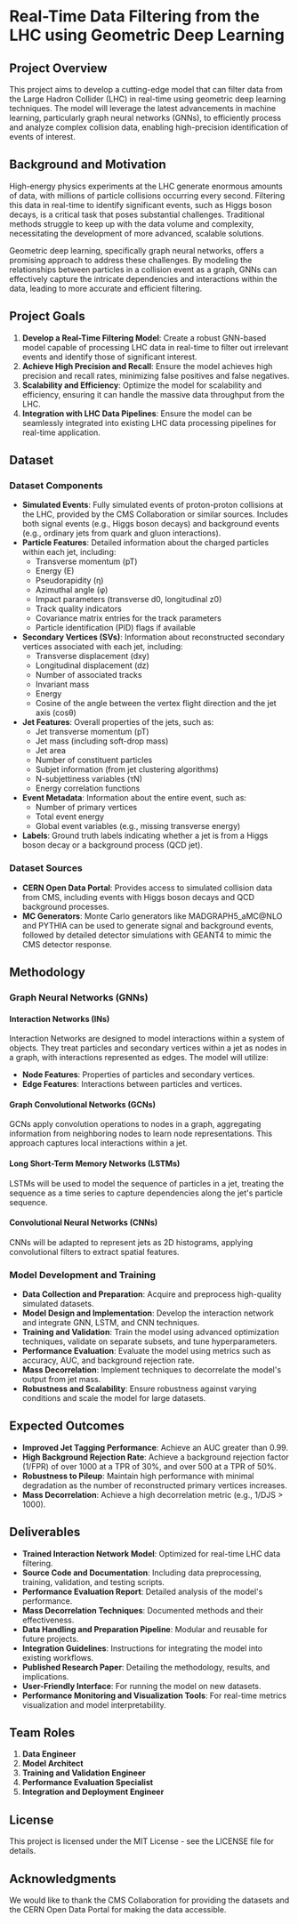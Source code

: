 # Real-Time Data Filtering from the LHC using Geometric Deep Learning

## Project Overview

This project aims to develop a cutting-edge model that can filter data from the Large Hadron Collider (LHC) in real-time using geometric deep learning techniques. The model will leverage the latest advancements in machine learning, particularly graph neural networks (GNNs), to efficiently process and analyze complex collision data, enabling high-precision identification of events of interest.

## Background and Motivation

High-energy physics experiments at the LHC generate enormous amounts of data, with millions of particle collisions occurring every second. Filtering this data in real-time to identify significant events, such as Higgs boson decays, is a critical task that poses substantial challenges. Traditional methods struggle to keep up with the data volume and complexity, necessitating the development of more advanced, scalable solutions.

Geometric deep learning, specifically graph neural networks, offers a promising approach to address these challenges. By modeling the relationships between particles in a collision event as a graph, GNNs can effectively capture the intricate dependencies and interactions within the data, leading to more accurate and efficient filtering.

## Project Goals

1. **Develop a Real-Time Filtering Model**: Create a robust GNN-based model capable of processing LHC data in real-time to filter out irrelevant events and identify those of significant interest.
2. **Achieve High Precision and Recall**: Ensure the model achieves high precision and recall rates, minimizing false positives and false negatives.
3. **Scalability and Efficiency**: Optimize the model for scalability and efficiency, ensuring it can handle the massive data throughput from the LHC.
4. **Integration with LHC Data Pipelines**: Ensure the model can be seamlessly integrated into existing LHC data processing pipelines for real-time application.

## Dataset

### Dataset Components

- **Simulated Events**: Fully simulated events of proton-proton collisions at the LHC, provided by the CMS Collaboration or similar sources. Includes both signal events (e.g., Higgs boson decays) and background events (e.g., ordinary jets from quark and gluon interactions).
- **Particle Features**: Detailed information about the charged particles within each jet, including:
  - Transverse momentum (pT)
  - Energy (E)
  - Pseudorapidity (η)
  - Azimuthal angle (φ)
  - Impact parameters (transverse d0, longitudinal z0)
  - Track quality indicators
  - Covariance matrix entries for the track parameters
  - Particle identification (PID) flags if available
- **Secondary Vertices (SVs)**: Information about reconstructed secondary vertices associated with each jet, including:
  - Transverse displacement (dxy)
  - Longitudinal displacement (dz)
  - Number of associated tracks
  - Invariant mass
  - Energy
  - Cosine of the angle between the vertex flight direction and the jet axis (cosθ)
- **Jet Features**: Overall properties of the jets, such as:
  - Jet transverse momentum (pT)
  - Jet mass (including soft-drop mass)
  - Jet area
  - Number of constituent particles
  - Subjet information (from jet clustering algorithms)
  - N-subjettiness variables (τN)
  - Energy correlation functions
- **Event Metadata**: Information about the entire event, such as:
  - Number of primary vertices
  - Total event energy
  - Global event variables (e.g., missing transverse energy)
- **Labels**: Ground truth labels indicating whether a jet is from a Higgs boson decay or a background process (QCD jet).

### Dataset Sources

- **CERN Open Data Portal**: Provides access to simulated collision data from CMS, including events with Higgs boson decays and QCD background processes.
- **MC Generators**: Monte Carlo generators like MADGRAPH5_aMC@NLO and PYTHIA can be used to generate signal and background events, followed by detailed detector simulations with GEANT4 to mimic the CMS detector response.

## Methodology

### Graph Neural Networks (GNNs)

#### Interaction Networks (INs)
Interaction Networks are designed to model interactions within a system of objects. They treat particles and secondary vertices within a jet as nodes in a graph, with interactions represented as edges. The model will utilize:
- **Node Features**: Properties of particles and secondary vertices.
- **Edge Features**: Interactions between particles and vertices.

#### Graph Convolutional Networks (GCNs)
GCNs apply convolution operations to nodes in a graph, aggregating information from neighboring nodes to learn node representations. This approach captures local interactions within a jet.

#### Long Short-Term Memory Networks (LSTMs)
LSTMs will be used to model the sequence of particles in a jet, treating the sequence as a time series to capture dependencies along the jet's particle sequence.

#### Convolutional Neural Networks (CNNs)
CNNs will be adapted to represent jets as 2D histograms, applying convolutional filters to extract spatial features.

### Model Development and Training

- **Data Collection and Preparation**: Acquire and preprocess high-quality simulated datasets.
- **Model Design and Implementation**: Develop the interaction network and integrate GNN, LSTM, and CNN techniques.
- **Training and Validation**: Train the model using advanced optimization techniques, validate on separate subsets, and tune hyperparameters.
- **Performance Evaluation**: Evaluate the model using metrics such as accuracy, AUC, and background rejection rate.
- **Mass Decorrelation**: Implement techniques to decorrelate the model's output from jet mass.
- **Robustness and Scalability**: Ensure robustness against varying conditions and scale the model for large datasets.

## Expected Outcomes

- **Improved Jet Tagging Performance**: Achieve an AUC greater than 0.99.
- **High Background Rejection Rate**: Achieve a background rejection factor (1/FPR) of over 1000 at a TPR of 30%, and over 500 at a TPR of 50%.
- **Robustness to Pileup**: Maintain high performance with minimal degradation as the number of reconstructed primary vertices increases.
- **Mass Decorrelation**: Achieve a high decorrelation metric (e.g., 1/DJS > 1000).

## Deliverables

- **Trained Interaction Network Model**: Optimized for real-time LHC data filtering.
- **Source Code and Documentation**: Including data preprocessing, training, validation, and testing scripts.
- **Performance Evaluation Report**: Detailed analysis of the model's performance.
- **Mass Decorrelation Techniques**: Documented methods and their effectiveness.
- **Data Handling and Preparation Pipeline**: Modular and reusable for future projects.
- **Integration Guidelines**: Instructions for integrating the model into existing workflows.
- **Published Research Paper**: Detailing the methodology, results, and implications.
- **User-Friendly Interface**: For running the model on new datasets.
- **Performance Monitoring and Visualization Tools**: For real-time metrics visualization and model interpretability.

## Team Roles

1. **Data Engineer**
2. **Model Architect**
3. **Training and Validation Engineer**
4. **Performance Evaluation Specialist**
5. **Integration and Deployment Engineer**

## License

This project is licensed under the MIT License - see the LICENSE file for details.

## Acknowledgments

We would like to thank the CMS Collaboration for providing the datasets and the CERN Open Data Portal for making the data accessible.

